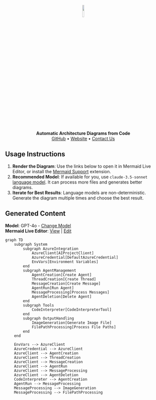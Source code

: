 <p align="center">
    <a href="https://swark.io">
        <img src="https://raw.githubusercontent.com/swark-io/swark/refs/heads/main/assets/logo/swark-logo-dark-mode.png" width="10%" />
    </a>
</p>
<p align="center">
    <b>Automatic Architecture Diagrams from Code</b><br />
    <a href="https://github.com/swark-io/swark">GitHub</a> • <a href="https://swark.io">Website</a> • <a href="mailto:contact@swark.io">Contact Us</a>
</p>

## Usage Instructions

1. **Render the Diagram**: Use the links below to open it in Mermaid Live Editor, or install the [Mermaid Support](https://marketplace.visualstudio.com/items?itemName=bierner.markdown-mermaid) extension.
2. **Recommended Model**: If available for you, use `claude-3.5-sonnet` [language model](vscode://settings/swark.languageModel). It can process more files and generates better diagrams.
3. **Iterate for Best Results**: Language models are non-deterministic. Generate the diagram multiple times and choose the best result.

## Generated Content
**Model**: GPT-4o - [Change Model](vscode://settings/swark.languageModel)  
**Mermaid Live Editor**: [View](https://mermaid.live/view#pako:eNqFVMtuwjAQ_JXIZ_iBHCoh0gcHVFRQLwkHkyyJK8eO_KhEEf_ejR0EMW4aCbGeGe-u15OcSSkrICkpRK1o1yS7rBAJPtoePLA9aQOtB0fE4scqWAkDuDRMipukfxy75AyEyRerjZJfUBq_3seUCiqkGOV5BkdquQngYNOz-P6kSuf4z5QULYoSBBg9cNB3WhBVrPUa9WsqaA39zqCfnsTC7lC5C8CDQQ-7BrkqVHo0kK5BaywWagd4H2ngw4ocf9HCwzYcaokRE3U-hFdGxzJmwMEVd8HjkeKj2knJ9TjbEh3T37vqFOZRebDud_yb9t2azpo3KiqO_Y_zr1o8wisI8L7KhxA8kbwwHk6shzbUNJGJ9FTSc1FXuMCHg6OS-fzp3ryeDMw4JXKAF9wbKS4ZWyiuCbwzUQv9MpniNp6JJFebeElwt3-eayg_Ve0BduLgsqekj7dcCDIjLaiWsgq_YeeCmAbf6IKkSUEq_x0pyAVFtqvQQRmjaL-WpEZZmBFqjdyeRHldK2nrhqRHyjVcfgGWVqfs) | [Edit](https://mermaid.live/edit#pako:eNqFVMtuwjAQ_JXIZ_iBHCoh0gcHVFRQLwkHkyyJK8eO_KhEEf_ejR0EMW4aCbGeGe-u15OcSSkrICkpRK1o1yS7rBAJPtoePLA9aQOtB0fE4scqWAkDuDRMipukfxy75AyEyRerjZJfUBq_3seUCiqkGOV5BkdquQngYNOz-P6kSuf4z5QULYoSBBg9cNB3WhBVrPUa9WsqaA39zqCfnsTC7lC5C8CDQQ-7BrkqVHo0kK5BaywWagd4H2ngw4ocf9HCwzYcaokRE3U-hFdGxzJmwMEVd8HjkeKj2knJ9TjbEh3T37vqFOZRebDud_yb9t2azpo3KiqO_Y_zr1o8wisI8L7KhxA8kbwwHk6shzbUNJGJ9FTSc1FXuMCHg6OS-fzp3ryeDMw4JXKAF9wbKS4ZWyiuCbwzUQv9MpniNp6JJFebeElwt3-eayg_Ve0BduLgsqekj7dcCDIjLaiWsgq_YeeCmAbf6IKkSUEq_x0pyAVFtqvQQRmjaL-WpEZZmBFqjdyeRHldK2nrhqRHyjVcfgGWVqfs)

```mermaid
graph TD
    subgraph System
        subgraph AzureIntegration
            AzureClient[AIProjectClient]
            AzureCredential[DefaultAzureCredential]
            EnvVars[Environment Variables]
        end
        subgraph AgentManagement
            AgentCreation[Create Agent]
            ThreadCreation[Create Thread]
            MessageCreation[Create Message]
            AgentRun[Run Agent]
            MessageProcessing[Process Messages]
            AgentDeletion[Delete Agent]
        end
        subgraph Tools
            CodeInterpreter[CodeInterpreterTool]
        end
        subgraph OutputHandling
            ImageGeneration[Generate Image File]
            FilePathProcessing[Process File Paths]
        end
    end

    EnvVars --> AzureClient
    AzureCredential --> AzureClient
    AzureClient --> AgentCreation
    AzureClient --> ThreadCreation
    AzureClient --> MessageCreation
    AzureClient --> AgentRun
    AzureClient --> MessageProcessing
    AzureClient --> AgentDeletion
    CodeInterpreter --> AgentCreation
    AgentRun --> MessageProcessing
    MessageProcessing --> ImageGeneration
    MessageProcessing --> FilePathProcessing
```